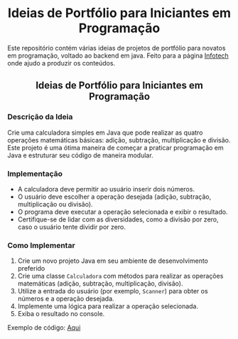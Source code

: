 <h1 align="center"> Ideias de Portfólio para Iniciantes em Programação </h1>

Este repositório contém várias ideias de projetos de portfólio para novatos em programação, voltado ao backend em java. Feito para a página [Infotech](https://www.instagram.com/infotech23_/) onde ajudo a produzir os conteúdos.


<h2 align="center"> Ideias de Portfólio para Iniciantes em Programação </h2>

### Descrição da Ideia

Crie uma calculadora simples em Java que pode realizar as quatro operações matemáticas básicas: adição, subtração, multiplicação e divisão. Este projeto é uma ótima maneira de começar a praticar programação em Java e estruturar seu código de maneira modular.

###  Implementação

- A calculadora deve permitir ao usuário inserir dois números.
- O usuário deve escolher a operação desejada (adição, subtração, multiplicação ou divisão).
- O programa deve executar a operação selecionada e exibir o resultado.
- Certifique-se de lidar com as diversidades, como a divisão por zero, caso o usuário tente dividir por zero.

### Como Implementar

1. Crie um novo projeto Java em seu ambiente de desenvolvimento preferido 
2. Crie uma classe `Calculadora` com métodos para realizar as operações matemáticas (adição, subtração, multiplicação, divisão).
3. Utilize a entrada do usuário (por exemplo, `Scanner`) para obter os números e a operação desejada.
4. Implemente uma lógica para realizar a operação selecionada.
5. Exiba o resultado no console.

Exemplo de código: [Aqui](https://github.com/jxxErick/dicas-de-projetos-para-iniciantes/blob/main/src/Projetos/Calculadora.java) 